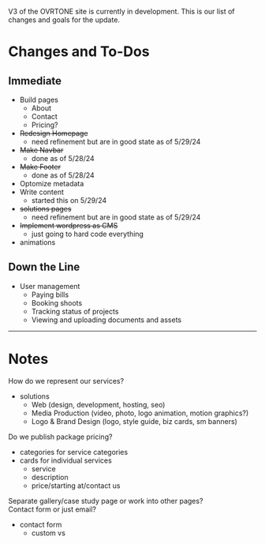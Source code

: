 V3 of the OVRTONE site is currently in development. This is our list of changes and goals for the update.

# Changes and To-Dos

## Immediate
- Build pages
    - About
    - Contact
    - Pricing?
- ~~Redesign Homepage~~
	- need refinement but are in good state as of 5/29/24
- ~~Make Navbar~~
	- done as of 5/28/24
- ~~Make Footer~~
	- done as of 5/28/24
- Optomize metadata
- Write content
	- started this on 5/29/24
- ~~solutions pages~~
	- need refinement but are in good state as of 5/29/24
- ~~Implement wordpress as CMS~~
	- just going to hard code everything
- animations

## Down the Line
- User management
    - Paying bills
    - Booking shoots
    - Tracking status of projects
    - Viewing and uploading documents and assets

<hr>

# Notes
How do we represent our services? 
- solutions
    - Web (design, development, hosting, seo)
    - Media Production (video, photo, logo animation, motion graphics?)
    - Logo & Brand Design (logo, style guide, biz cards, sm banners)

Do we publish package pricing?  
- categories for service categories
- cards for individual services
    - service
    - description
    - price/starting at/contact us

Separate gallery/case study page or work into other pages?  
Contact form or just email?  
- contact form
    - custom vs


